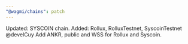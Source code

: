 ```yaml
---
"@wagmi/chains": patch
---
```


Updated: SYSCOIN chain. Added: Rollux, RolluxTestnet, SyscoinTestnet
@develCuy
Add ANKR, public and WSS for Rollux and Syscoin.
